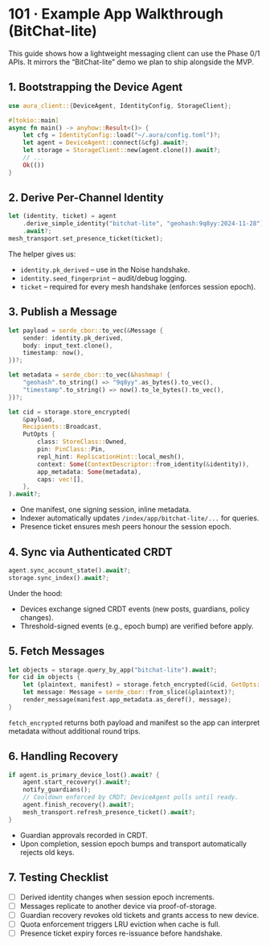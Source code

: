 # 101 · Example App Walkthrough (BitChat-lite)

This guide shows how a lightweight messaging client can use the Phase 0/1 APIs.
It mirrors the “BitChat-lite” demo we plan to ship alongside the MVP.

## 1. Bootstrapping the Device Agent

```rust
use aura_client::{DeviceAgent, IdentityConfig, StorageClient};

#[tokio::main]
async fn main() -> anyhow::Result<()> {
    let cfg = IdentityConfig::load("~/.aura/config.toml")?;
    let agent = DeviceAgent::connect(&cfg).await?;
    let storage = StorageClient::new(agent.clone()).await?;
    // ...
    Ok(())
}
```

## 2. Derive Per-Channel Identity

```rust
let (identity, ticket) = agent
    .derive_simple_identity("bitchat-lite", "geohash:9q8yy:2024-11-28")
    .await?;
mesh_transport.set_presence_ticket(ticket);
```

The helper gives us:
- `identity.pk_derived` – use in the Noise handshake.
- `identity.seed_fingerprint` – audit/debug logging.
- `ticket` – required for every mesh handshake (enforces session epoch).

## 3. Publish a Message

```rust
let payload = serde_cbor::to_vec(&Message {
    sender: identity.pk_derived,
    body: input_text.clone(),
    timestamp: now(),
})?;

let metadata = serde_cbor::to_vec(&hashmap! {
    "geohash".to_string() => "9q8yy".as_bytes().to_vec(),
    "timestamp".to_string() => now().to_le_bytes().to_vec(),
})?;

let cid = storage.store_encrypted(
    &payload,
    Recipients::Broadcast,
    PutOpts {
        class: StoreClass::Owned,
        pin: PinClass::Pin,
        repl_hint: ReplicationHint::local_mesh(),
        context: Some(ContextDescriptor::from_identity(&identity)),
        app_metadata: Some(metadata),
        caps: vec![],
    },
).await?;
```

- One manifest, one signing session, inline metadata.
- Indexer automatically updates `/index/app/bitchat-lite/...` for queries.
- Presence ticket ensures mesh peers honour the session epoch.

## 4. Sync via Authenticated CRDT

```rust
agent.sync_account_state().await?;
storage.sync_index().await?;
```

Under the hood:
- Devices exchange signed CRDT events (new posts, guardians, policy changes).
- Threshold-signed events (e.g., epoch bump) are verified before apply.

## 5. Fetch Messages

```rust
let objects = storage.query_by_app("bitchat-lite").await?;
for cid in objects {
    let (plaintext, manifest) = storage.fetch_encrypted(&cid, GetOpts::default()).await?;
    let message: Message = serde_cbor::from_slice(&plaintext)?;
    render_message(manifest.app_metadata.as_deref(), message);
}
```

`fetch_encrypted` returns both payload and manifest so the app can interpret
metadata without additional round trips.

## 6. Handling Recovery

```rust
if agent.is_primary_device_lost().await? {
    agent.start_recovery().await?;
    notify_guardians();
    // Cooldown enforced by CRDT; DeviceAgent polls until ready.
    agent.finish_recovery().await?;
    mesh_transport.refresh_presence_ticket().await?;
}
```

- Guardian approvals recorded in CRDT.
- Upon completion, session epoch bumps and transport automatically rejects old keys.

## 7. Testing Checklist

- [ ] Derived identity changes when session epoch increments.  
- [ ] Messages replicate to another device via proof-of-storage.  
- [ ] Guardian recovery revokes old tickets and grants access to new device.  
- [ ] Quota enforcement triggers LRU eviction when cache is full.  
- [ ] Presence ticket expiry forces re-issuance before handshake.